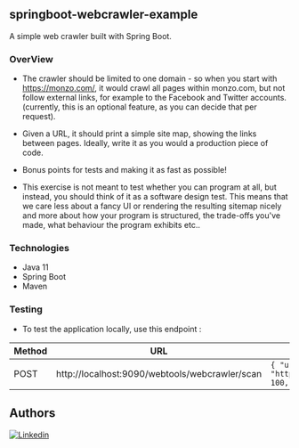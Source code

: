 ## springboot-webcrawler-example
A simple web crawler built with Spring Boot.

### OverView
- The crawler should be limited to one domain - 
so when you start with https://monzo.com/, it would crawl all pages within monzo.com, 
but not follow external links, for example to the Facebook and Twitter accounts.
(currently, this is an optional feature, as you can decide that per request).  
- Given a URL, it should print a simple site map, showing the links between pages.
Ideally, write it as you would a production piece of code.  
- Bonus points for tests and making it as fast as possible!

- This exercise is not meant to test whether you can program at all, 
but instead, you should think of it as a software design test. 
This means that we care less about a fancy UI or rendering the resulting sitemap
nicely and more about how your program is structured, the trade-offs you've made,
what behaviour the program exhibits etc..

### Technologies
- Java 11
- Spring Boot
- Maven

### Testing
- To test the application locally, use this endpoint :  

| Method | URL                                            | Body                                                                   |
|--------|------------------------------------------------|------------------------------------------------------------------------|
| POST   | http://localhost:9090/webtools/webcrawler/scan | `{ "url": "https://monzo.com/","breakPoint": 100,"domainOnly": false}` |

## Authors
[![Linkedin](https://img.shields.io/badge/LinkedIn-0077B5?style=for-the-badge&logo=linkedin&logoColor=white&label=Muhammad%20Ali)](https://linkedin.com/in/zatribune)
